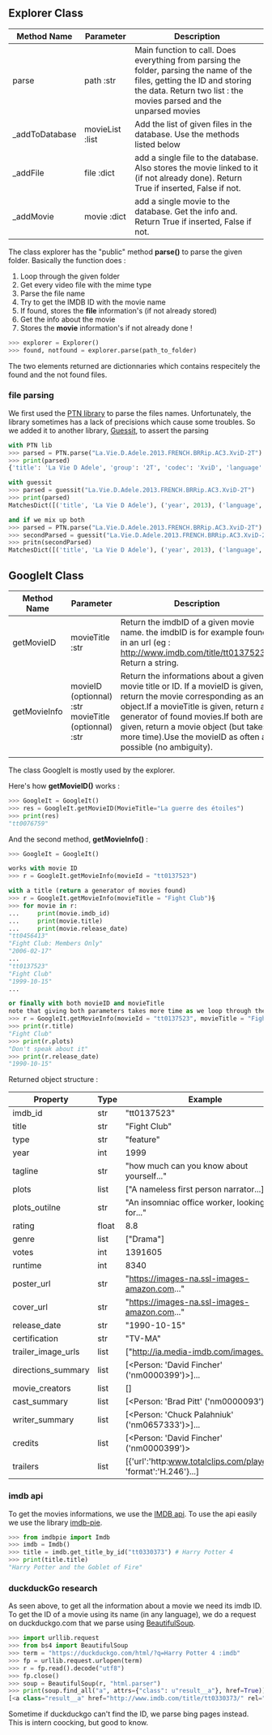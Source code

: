 

## Explorer Class


| Method Name    | Parameter       | Description                                                                                                                                                                                     |
|----------------|-----------------|-------------------------------------------------------------------------------------------------------------------------------------------------------------------------------------------------|
| parse          | path :str       | Main function to call. Does everything from parsing the folder, parsing the name of the files, getting the ID and storing the data. Return two list : the movies parsed and the unparsed movies |
| _addToDatabase | movieList :list | Add the list of given files in the database. Use the methods listed below                                                                                                                       |
| _addFile       | file :dict      | add a single file to the database. Also stores the movie linked to it (if not already done). Return True if inserted, False if not.                                                             |
| _addMovie      | movie :dict     | add a single movie to the database. Get the info and. Return True if inserted, False if not.                                                                                                    |
The class explorer has the "public" method __parse()__ to parse the given folder.
Basically the function does :
1. Loop through the given folder
2. Get every video file with the mime type
3. Parse the file name
4. Try to get the IMDB ID with the movie name
5. If found, stores the __file__ information's (if not already stored)
6. Get the info about the movie
7. Stores the __movie__ information's if not already done !

```Python
>>> explorer = Explorer()
>>> found, notfound = explorer.parse(path_to_folder)
```

The two elements returned are dictionnaries which contains respecitely the found and the not found files.

### file parsing
We first used the [PTN library](https://github.com/divijbindlish/parse-torrent-name) to parse the files names.
Unfortunately, the library sometimes has a lack of precisions which cause some troubles.
So we added it to another library, [Guessit](https://github.com/guessit-io/guessit), to assert the parsing

```Python
with PTN lib
>>> parsed = PTN.parse("La.Vie.D.Adele.2013.FRENCH.BRRip.AC3.XviD-2T")
>>> print(parsed)
{'title': 'La Vie D Adele', 'group': '2T', 'codec': 'XviD', 'language': 'FRENCH', 'year': 2013, 'quality': 'BRRip', 'audio': 'AC3'}

with guessit
>>> parsed = guessit("La.Vie.D.Adele.2013.FRENCH.BRRip.AC3.XviD-2T")
>>> print(parsed)
MatchesDict([('title', 'La Vie D Adele'), ('year', 2013), ('language', <Language [fr]>), ('format', 'BluRay'), ('audio_codec', 'AC3'), ('video_codec', 'XviD'), ('release_group', '2T'), ('type', 'movie')])

and if we mix up both
>>> parsed = PTN.parse("La.Vie.D.Adele.2013.FRENCH.BRRip.AC3.XviD-2T")
>>> secondParsed = guessit("La.Vie.D.Adele.2013.FRENCH.BRRip.AC3.XviD-2T", {"T": parsed["title"]})
>>> pritn(secondParsed)
MatchesDict([('title', 'La Vie D Adele'), ('year', 2013), ('language', <Language [fr]>), ('format', 'BluRay'), ('audio_codec', 'AC3'), ('video_codec', 'XviD'), ('release_group', '2T'), ('type', 'movie')])
```



## GoogleIt Class

| Method Name  | Parameter                                            | Description                                                                                                                                                                                                                                                                                                  |
|--------------|------------------------------------------------------|--------------------------------------------------------------------------------------------------------------------------------------------------------------------------------------------------------------------------------------------------------------------------------------------------------------|
| getMovieID   | movieTitle :str                                      | Return the imdbID of a given movie name. the imdbID is for example found in an url (eg : http://www.imdb.com/title/tt0137523/). Return a string.                                                                                                                                                             |
| getMovieInfo | movieID (optionnal) :str movieTitle (optionnal) :str | Return the informations about a given movie title or ID. If a movieID is given, return the movie corresponding as an object.If a movieTitle is given, return a generator of found movies.If both are given, return a movie object (but takes more time).Use the movieID as often as possible (no ambiguity). |
|              |                                                      |                                                                                                                                                                                                                                                                                                              |

The class GoogleIt is mostly used by the explorer.

Here's how __getMovieID()__ works :

```Python
>>> GoogleIt = GoogleIt()
>>> res = GoogleIt.getMovieID(MovieTitle="La guerre des étoiles")
>>> print(res)
"tt0076759"
```

And the second method, __getMovieInfo()__ :
```Python
>>> GoogleIt = GoogleIt()

works with movie ID
>>> r = GoogleIt.getMovieInfo(movieId = "tt0137523")

with a title (return a generator of movies found)
>>> r = GoogleIt.getMovieInfo(movieTitle = "Fight Club")§
>>> for movie in r:
...     print(movie.imdb_id)
...     print(movie.title)
...     print(movie.release_date)
"tt0456413"
"Fight Club: Members Only"
"2006-02-17"
...
"tt0137523"
"Fight Club"
"1999-10-15"
...

or finally with both movieID and movieTitle
note that giving both parameters takes more time as we loop through the generator.
>>> r = GoogleIt.getMovieInfo(movieId = "tt0137523", movieTitle = "Fight CLUB")
>>> print(r.title)
"Fight Club"
>>> print(r.plots)
"Don't speak about it"
>>> print(r.release_date)
"1990-10-15"
```

Returned object structure :

| Property           | Type  | Example                                                             |
|--------------------|-------|---------------------------------------------------------------------|
| imdb_id            | str   | "tt0137523"                                                         |
| title              | str   | "Fight Club"                                                        |
| type               | str   | "feature"                                                           |
| year               | int   | 1999                                                                |
| tagline            | str   | "how much can you know about yourself..."                           |
| plots              | list  | ["A nameless first person narrator...]                              |
| plots_outilne      | str   | "An insomniac office worker, looking for..."                        |
| rating             | float | 8.8                                                                 |
| genre              | list  | ["Drama"]                                                           |
| votes              | int   | 1391605                                                             |
| runtime            | int   | 8340                                                                |
| poster_url         | str   | "https://images-na.ssl-images-amazon.com..."                        |
| cover_url          | str   | "https://images-na.ssl-images-amazon.com..."                        |
| release_date       | str   | "1990-10-15"                                                        |
| certification      | str   | "TV-MA"                                                             |
| trailer_image_urls | list  | ["http://ia.media-imdb.com/images...]                               |
| directions_summary | list  | [<Person: 'David Fincher' ('nm0000399')>]...                        |
| movie_creators     | list  | []                                                                  |
| cast_summary       | list  | [<Person: 'Brad Pitt' ('nm0000093')>]...                            |
| writer_summary     | list  | [<Person: 'Chuck Palahniuk' ('nm0657333')>]...                      |
| credits            | list  | [<Person: 'David Fincher' ('nm0000399')>                            |
| trailers           | list  | [{'url':'http:www.totalclips.com/players...', 'format':'H.246'}...] |

### imdb api
To get the movies informations, we use the [IMDB api](https://app.imdb.com).
To use the api easily we use the library [imdb-pie](https://github.com/richardasaurus/imdb-pie).

```Python
>>> from imdbpie import Imdb
>>> imdb = Imdb()
>>> title = imdb.get_title_by_id("tt0330373") # Harry Potter 4
>>> print(title.title)
"Harry Potter and the Goblet of Fire"
```

### duckduckGo research
As seen above, to get all the information about a movie we need its imdb ID.
To get the ID of a movie using its name (in any language), we do a request on duckduckgo.com that we parse using [BeautifulSoup](https://www.crummy.com/software/BeautifulSoup/).
```Python
>>> import urllib.request
>>> from bs4 import BeautifulSoup
>>> term = "https://duckduckgo.com/html/?q=Harry Potter 4 :imdb"
>>> fp = urllib.request.urlopen(term)
>>> r = fp.read().decode("utf8")
>>> fp.close()
>>> soup = BeautifulSoup(r, "html.parser")
>>> print(soup.find_all("a", attrs={"class": u"result__a"}, href=True))
[<a class="result__a" href="http://www.imdb.com/title/tt0330373/" rel="nofollow"><b>Harry</b>]....
```
Sometime if duckduckgo can't find the ID, we parse bing pages instead. This is intern coocking, but good to know.
